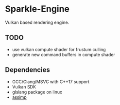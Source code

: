 # Sparkle-Engine  

Vulkan based rendering engine.

## TODO
* use vulkan compute shader for frustum culling  
* generate new command buffers in compute shader

## Dependencies  
* GCC/Clang/MSVC with C++17 support  
* Vulkan SDK  
* glslang package on linux
* [assimp](https://github.com/assimp/assimp)
